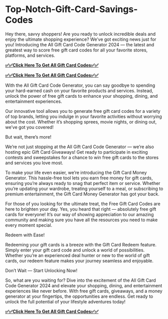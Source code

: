 # Top-Notch-Gift-Card-Savings-Codes 

Hey there, savvy shoppers! Are you ready to unlock incredible deals and enjoy the ultimate shopping experience? We’ve got exciting news just for you! Introducing the All Gift Card Code Generator 2024 — the latest and greatest way to score free gift card codes for all your favorite stores, platforms, and services.

**[✅✅Click Here To Get All Gift Card Codes✅✅](https://kaiden.dealscampusa.com/allgiftcardbykai/)**

**[✅✅Click Here To Get All Gift Card Codes✅✅](https://kaiden.dealscampusa.com/allgiftcardbykai/)**

With the All Gift Card Code Generator, you can say goodbye to spending your hard-earned cash on your favorite products and services. Instead, unlock the power of free gift cards to enhance your shopping, dining, and entertainment experiences.

Our innovative tool allows you to generate free gift card codes for a variety of top brands, letting you indulge in your favorite activities without worrying about the cost. Whether it’s shopping sprees, movie nights, or dining out, we’ve got you covered!

But wait, there’s more!

We’re not just stopping at the All Gift Card Code Generator — we’re also hosting epic Gift Card Giveaways! Get ready to participate in exciting contests and sweepstakes for a chance to win free gift cards to the stores and services you love most.

To make your life even easier, we’re introducing the Gift Card Money Generator. This hassle-free tool lets you earn free money for gift cards, ensuring you’re always ready to snag that perfect item or service. Whether you’re updating your wardrobe, treating yourself to a meal, or subscribing to premium entertainment, the Gift Card Money Generator has got your back.

For those of you looking for the ultimate treat, the Free Gift Card Codes are here to brighten your day. Yes, you heard that right — absolutely free gift cards for everyone! It’s our way of showing appreciation to our amazing community and making sure you have all the resources you need to make every moment special.

Redeem with Ease!

Redeeming your gift cards is a breeze with the Gift Card Redeem feature. Simply enter your gift card code and unlock a world of possibilities. Whether you’re an experienced deal hunter or new to the world of gift cards, our redeem feature makes your journey seamless and enjoyable.

Don’t Wait — Start Unlocking Now!

So, what are you waiting for? Dive into the excitement of the All Gift Card Code Generator 2024 and elevate your shopping, dining, and entertainment experiences like never before. With free gift cards, giveaways, and a money generator at your fingertips, the opportunities are endless. Get ready to unlock the full potential of your lifestyle adventures today!

**[✅✅Click Here To Get All Gift Card Codes✅✅](https://kaiden.dealscampusa.com/allgiftcardbykai/)**
